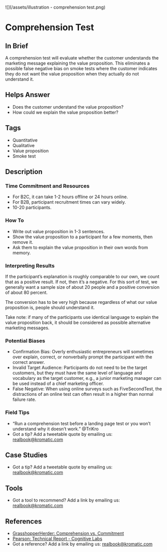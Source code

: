 ![](/assets/illustration - comprehension test.png)

# Comprehension Test

## In Brief

A comprehension test will evaluate whether the customer understands the marketing message explaining the value proposition. This eliminates a possible false negative bias on smoke tests where the customer indicates they do not want the value proposition when they actually do not understand it.

## Helps Answer

* Does the customer understand the value proposition?
* How could we explain the value proposition better?

## Tags

* Quantitative
* Qualitative
* Value proposition
* Smoke test

## Description

### Time Commitment and Resources

* For B2C, it can take 1-2 hours offline or 24 hours online. 
* For B2B, participant recruitment times can vary widely. 
* 10-20 participants.

### How To

* Write out value proposition in 1-3 sentences.
* Show the value proposition to a participant for a few moments, then remove it.
* Ask them to explain the value proposition in their own words from memory.

### Interpreting Results

If the participant’s explanation is roughly comparable to our own, we count that as a positive result. If not, then it’s a negative. For this sort of test, we generally want a sample size of about 20 people and a positive conversion of about 80 percent.

The conversion has to be very high because regardless of what our value proposition is, people should understand it.

Take note: if many of the participants use identical language to explain the value proposition back, it should be considered as possible alternative marketing messages.

### Potential Biases

* Confirmation Bias: Overly enthusiastic entrepreneurs will sometimes over explain, correct, or nonverbally prompt the participant with the correct answer.
* Invalid Target Audience: Participants do not need to be the target customers, but they must have the same level of language and vocabulary as the target customer, e.g., a junior marketing manager can be used instead of a chief marketing officer.
* False Negative: When using online surveys such as FiveSecondTest, the distractions of an online test can often result in a higher than normal failure rate.

### Field Tips

* “Run a comprehension test before a landing page test or you won’t understand why it doesn’t work.” @TriKro
* Got a tip? Add a tweetable quote by emailing us: [realbook@kromatic.com](mailto:realbook@kromatic.com)

## Case Studies

* Got a tip? Add a tweetable quote by emailing us: [realbook@kromatic.com](mailto:realbook@kromatic.com)

## Tools

* Got a tool to recommend? Add a link by emailing us: [realbook@kromatic.com](mailto:realbook@kromatic.com)

## References

* [GrasshopperHerder: Comprehension vs. Commitment](https://grasshopperherder.com/comprehension-vs-commitment/)
* [Pearson: Technical Report - Cognitive Labs](http://images.pearsonassessments.com/images/tmrs/tmrs_rg/CognitiveLabs.pdf)
* Got a reference? Add a link by emailing us: [realbook@kromatic.com](realbook@kromatic.com)



